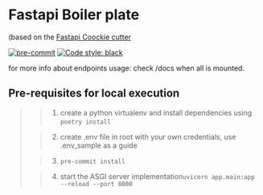 # Fastapi Boiler plate
(based on the [Fastapi Coockie cutter](https://github.com/tiangolo/full-stack-fastapi-postgresql)

[![pre-commit](https://img.shields.io/badge/pre--commit-enabled-brightgreen?logo=pre-commit&logoColor=white)](https://github.com/pre-commit/pre-commit)
[![Code style: black](https://img.shields.io/badge/code%20style-black-000000.svg)](https://github.com/psf/black)


for more info about endpoints usage: check /docs when all is mounted.

## Pre-requisites for local execution

> > 1. create a python virtualenv and install dependencies using ```poetry install```
>
> > 2. create .env file in root with your own credentials, use .env_sample as a guide
>
> > 3. ```pre-commit install```
> 
> > 4. start the ASGI server implementation```uvicorn app.main:app --reload --port 8000```

